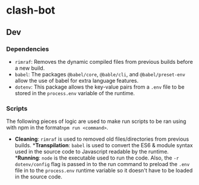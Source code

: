 # clash-bot

## Dev
### Dependencies
 * `rimraf`: Removes the dynamic compiled files from previous builds before a new build.
 * `babel`: The packages `@babel/core`, `@bable/cli`, and `@babel/preset-env` allow the use of babel for extra language features.
 * `dotenv`: This package allows the key-value pairs from a `.env` file to be stored in the `process.env` variable of the runtime.

### Scripts
The following pieces of logic are used to make run scripts to be ran using with npm in the format`npm run <command>`.
 * __Cleaning__: `rimraf` is used to removed old files/directories from previous builds.
 *__Transpilation__: `babel` is used to convert the ES6 & module syntax used in the source code to Javascript readable by the runtime.
 *__Running__: `node` is the executable used to run the code. Also, the `-r dotenv/config` flag is passed in to the run command to preload the `.env` file in to the `process.env` runtime variable so it doesn't have to be loaded in the source code.